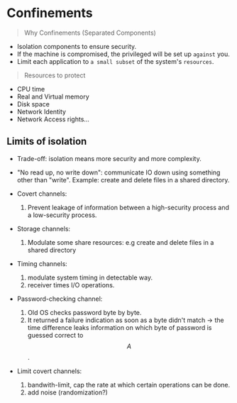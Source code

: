 # Confinements

> Why Confinements (Separated Components)
* Isolation components to ensure security. 
* If the machine is compromised, the privileged will be set up `against` you.
* Limit each application to `a small subset` of the system's `resources`.

> Resources to protect
* CPU time
* Real and Virtual memory
* Disk space
* Network Identity
* Network Access rights...

## Limits of isolation
- Trade-off: isolation means more security and more complexity.
- "No read up, no write down": communicate IO down using something other than "write". Example: create and delete files in a shared directory.
- Covert channels:
    1. Prevent leakage of information between a high-security process and a low-security process.

- Storage channels:
    1. Modulate some share resources: e.g create and delete files in a shared directory

- Timing channels:
  1. modulate system timing in detectable way.
  2. receiver times I/O operations.

- Password-checking channel:
  1. Old OS checks password byte by byte.
  2. It returned a failure indication as soon as a byte didn't match -> the time difference leaks information on which byte of password is guessed correct to $$A$$.

- Limit covert channels:
  1. bandwith-limit, cap the rate at which certain operations can be done.
  2. add noise (randomization?)




